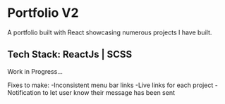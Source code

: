 # Portfolio V2

A portfolio built with React showcasing numerous projects I have built.

## Tech Stack: ReactJs | SCSS

Work in Progress...

Fixes to make:
-Inconsistent menu bar links 
-Live links for each project
-Notification to let user know their message has been sent 


